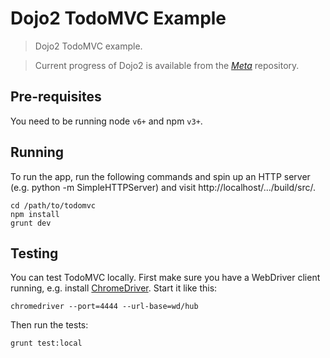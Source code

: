 # Dojo2 TodoMVC Example

> Dojo2 TodoMVC example.

> Current progress of Dojo2 is available from the _[Meta](https://github.com/dojo/meta)_ repository.

## Pre-requisites

You need to be running node `v6+` and npm `v3+`.

## Running

To run the app, run the following commands and spin up an HTTP server (e.g. python -m SimpleHTTPServer) and visit http://localhost/.../build/src/.

```
cd /path/to/todomvc
npm install
grunt dev
```

## Testing

You can test TodoMVC locally. First make sure you have a WebDriver client running, e.g. install [ChromeDriver](https://sites.google.com/a/chromium.org/chromedriver/home). Start it like this:

```shell
chromedriver --port=4444 --url-base=wd/hub
```

Then run the tests:

```shell
grunt test:local
```
